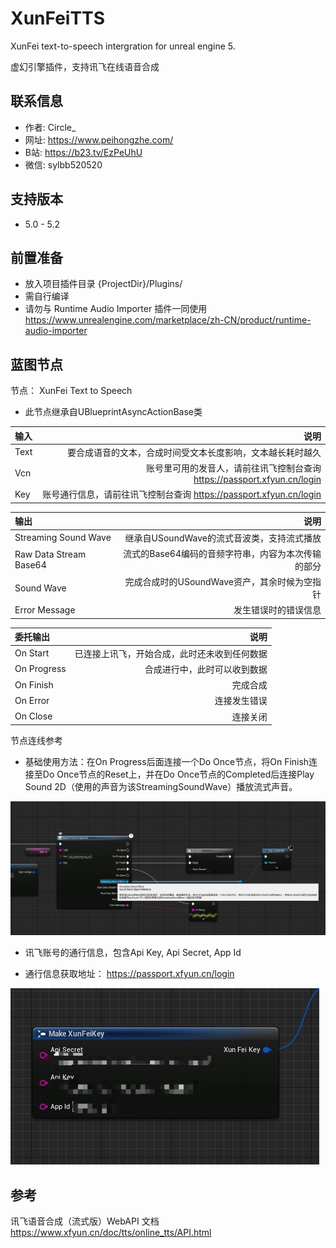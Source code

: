 # XunFeiTTS
 XunFei text-to-speech intergration for unreal engine 5.

 虚幻引擎插件，支持讯飞在线语音合成

## 联系信息
 - 作者: Circle_
 - 网址: https://www.peihongzhe.com/
 - B站: https://b23.tv/EzPeUhU
 - 微信: sylbb520520

## 支持版本
 - 5.0 - 5.2

## 前置准备
 - 放入项目插件目录  {ProjectDir}/Plugins/
 - 需自行编译
 - 请勿与 Runtime Audio Importer 插件一同使用 https://www.unrealengine.com/marketplace/zh-CN/product/runtime-audio-importer

## 蓝图节点

 节点：
 XunFei Text to Speech
 - 此节点继承自UBlueprintAsyncActionBase类

| 输入 | 说明 |
| :- | -: |
| Text | 要合成语音的文本，合成时间受文本长度影响，文本越长耗时越久 |
| Vcn | 账号里可用的发音人，请前往讯飞控制台查询 https://passport.xfyun.cn/login |
| Key | 账号通行信息，请前往讯飞控制台查询 https://passport.xfyun.cn/login |

输出 | 说明 |
| :- | -: |
| Streaming Sound Wave | 继承自USoundWave的流式音波类，支持流式播放 |
| Raw Data Stream Base64 | 流式的Base64编码的音频字符串，内容为本次传输的部分 |
| Sound Wave  | 完成合成时的USoundWave资产，其余时候为空指针 |
| Error Message  |  发生错误时的错误信息 |

| 委托输出 | 说明 |
| :- | -: |
| On Start | 已连接上讯飞，开始合成，此时还未收到任何数据 |
| On Progress | 合成进行中，此时可以收到数据 |
| On Finish | 完成合成 |
| On Error | 连接发生错误 |
| On Close | 连接关闭 |

 节点连线参考
  - 基础使用方法：在On Progress后面连接一个Do Once节点，将On Finish连接至Do Once节点的Reset上，并在Do Once节点的Completed后连接Play Sound 2D（使用的声音为该StreamingSoundWave）播放流式声音。

<img src="ReadMeImg/node.jpg">

- 讯飞账号的通行信息，包含Api Key, Api Secret, App Id 

- 通行信息获取地址： https://passport.xfyun.cn/login

<img src="ReadMeImg/key.jpg">
 

 ## 参考

 讯飞语音合成（流式版）WebAPI 文档 https://www.xfyun.cn/doc/tts/online_tts/API.html
